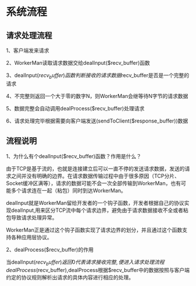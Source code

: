 # 系统流程

## 请求处理流程

1、客户端发来请求

2、WorkerMan读取请求数据交给dealInput($recv_buffer)函数

3、dealInput($recv_buffer)函数判断接收的请求数据$recv_buffer是否是一个完整的请求

4、不完整则返回一个大于零的数字N，则WorkerMan会继等待N字节的请求数据

5、数据完整会自动调用dealProcess($recv_buffer)处理请求

6、请求处理完毕根据需要向客户端发送(sendToClient($response_buffer))数据

## 流程说明

1、为什么有个dealInput($recv_buffer)函数？作用是什么？

由于TCP是基于流的，也就是连接建立后可以一直不停的发送请求数据，发送的请求之间并没有明确的边界。在请求数据传输过程中由于很多原因（TCP分片、Socket缓冲区满等），请求的数据可能不会一次全部传输到WorkerMan，也有可能多个请求连在一起（粘包）同时到达WorkerMan。

dealInput就是WorkerMan留给开发者的一个钩子函数，开发者根据自己的协议实现dealInput,用来区分TCP流中每个请求边界，避免由于请求数据接收不全或者粘包导致请求处理异常。

WorkerMan正是通过这个钩子函数实现了请求边界的划分，并且通过这个函数支持各种应用层协议。

2、dealProcess($recv_buffer)的作用

当dealInput($recv_buffer)返回0代表请求接收完整,便进入请求处理流程 dealProcess($recv_buffer),dealProcess根据$recv_buffer中的数据按照与客户端约定的协议规则解析出请求的具体内容进行相应的处理。




